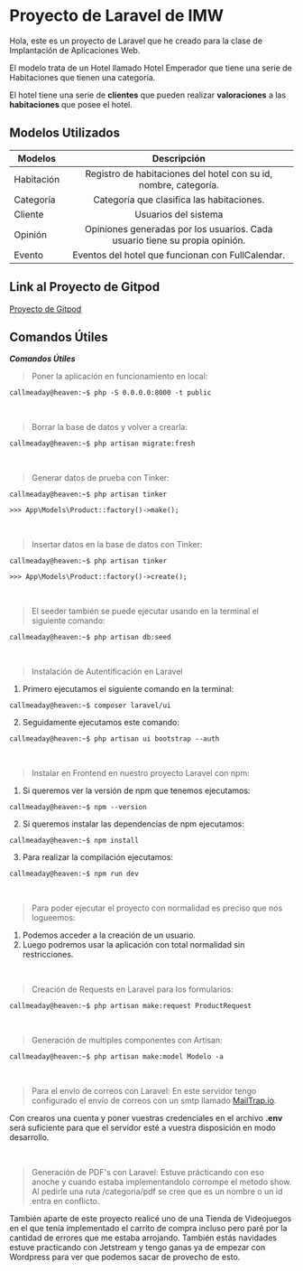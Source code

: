 # Proyecto de Laravel de IMW

Hola, este es un proyecto de Laravel que he creado para la clase de Implantación de Aplicaciones Web.

El modelo trata de un Hotel llamado Hotel Emperador que tiene una serie de Habitaciones que tienen una categoría.

El hotel tiene una serie de **clientes** que pueden realizar **valoraciones** a las **habitaciones** que posee el hotel.


## Modelos Utilizados

|    Modelos   |   Descripción   |
|--------------|:---------------:|
| Habitación  | Registro de habitaciones del hotel con su id, nombre, categoría.   |
| Categoría  | Categoría que clasifica las habitaciones.     |
| Cliente | Usuarios del sistema  |
| Opinión | Opiniones generadas por los usuarios. Cada usuario tiene su propia opinión.  |
| Evento  | Eventos del hotel que funcionan con FullCalendar. |


## Link al Proyecto de Gitpod

[Proyecto de Gitpod](https://gitpod.io#snapshot/e02199a0-093e-445f-8200-a225b5ab9193)



## Comandos Útiles

_**Comandos Útiles**_

>Poner la aplicación en funcionamiento en local:
```console
callmeaday@heaven:~$ php -S 0.0.0.0:8000 -t public
```
<br>

>Borrar la base de datos y volver a crearla:
```console
callmeaday@heaven:~$ php artisan migrate:fresh
```
<br>

>Generar datos de prueba con Tinker:
```console
callmeaday@heaven:~$ php artisan tinker
```
```console
>>> App\Models\Product::factory()->make();
```
<br>

>Insertar datos en la base de datos con Tinker:
```console
callmeaday@heaven:~$ php artisan tinker
```
```console
>>> App\Models\Product::factory()->create();
```
<br>

>El seeder también se puede ejecutar usando en la terminal el siguiente comando:
```console
callmeaday@heaven:~$ php artisan db:seed
```
<br>

>Instalación de Autentificación en Laravel
1. Primero ejecutamos el siguiente comando en la terminal:
```console
callmeaday@heaven:~$ composer laravel/ui
```
2. Seguidamente ejecutamos este comando:
```console
callmeaday@heaven:~$ php artisan ui bootstrap --auth
```
<br>

>Instalar en Frontend en nuestro proyecto Laravel con npm:
1. Si queremos ver la versión de npm que tenemos ejecutamos:
```console
callmeaday@heaven:~$ npm --version
```
2. Si queremos instalar las dependencias de npm ejecutamos:
```console
callmeaday@heaven:~$ npm install
```
3. Para realizar la compilación ejecutamos:
```console
callmeaday@heaven:~$ npm run dev
```
<br>

>Para poder ejecutar el proyecto con normalidad es preciso que nos logueemos:
1. Podemos acceder a la creación de un usuario.
2. Luego podremos usar la aplicación con total normalidad sin restricciones.
<br>

>Creación de Requests en Laravel para los formularios:
```console
callmeaday@heaven:~$ php artisan make:request ProductRequest
```
<br>

>Generación de multiples componentes con Artisan:
```console
callmeaday@heaven:~$ php artisan make:model Modelo -a
```

<br>

>Para el envio de correos con Laravel:
En este servidor tengo configurado el envío de correos con un smtp llamado [MailTrap.io](https://mailtrap.io/).

Con crearos una cuenta y poner vuestras credenciales en el archivo **.env** será suficiente para que el servidor esté a vuestra disposición en modo desarrollo.

<br>

>Generación de PDF's con Laravel:
Estuve prácticando con eso anoche y cuando estaba implementandolo corrompe el metodo show. Al pedirle una ruta /categoria/pdf se cree que es un nombre o un id entra en conflicto.

También aparte de este proyecto realicé uno de una Tienda de Videojuegos en el que tenía implementado el carrito de compra incluso pero paré por la cantidad de errores que me estaba arrojando. También estás navidades estuve practicando con Jetstream y tengo ganas ya de empezar con Wordpress para ver que podemos sacar de provecho de esto.


